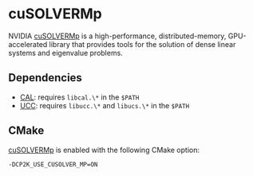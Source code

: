 # cuSOLVERMp

NVIDIA [cuSOLVERMp] is a high-performance, distributed-memory, GPU-accelerated library that provides
tools for the solution of dense linear systems and eigenvalue problems.

## Dependencies

- [CAL]: requires `libcal.\*` in the `$PATH`
- [UCC]: requires `libucc.\*` and `libucs.\*` in the `$PATH`

## CMake

[cuSOLVERMp] is enabled with the following CMake option:

```bash
-DCP2K_USE_CUSOLVER_MP=ON
```

[cal]: https://developer.download.nvidia.com/compute/cublasmp/redist/libcal/
[cusolvermp]: https://docs.nvidia.com/cuda/cusolvermp/
[ucc]: https://github.com/openucx/ucc
